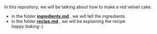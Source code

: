In this repository, we will be talking about how to make a red velvet cake.

- in the folder [**ingredients.md**](https://github.com/NipunKst17/RedVelvetCake/blob/main/INGREDIENTS.md) , we will tell the ingredients 
- in the folder [**recipe.md**](https://github.com/NipunKst17/RedVelvetCake/blob/main/RECIPE.md)
 , we will be explaining the recipe  
*happy baking* :) 

